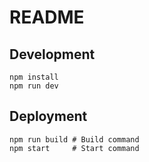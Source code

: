 # README

## Development

```
npm install
npm run dev
```

## Deployment

```
npm run build # Build command
npm start     # Start command
```